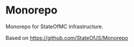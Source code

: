 # Monorepo

Monorepo for StateOfMC infrastructure.

Based on <https://github.com/StateOfJS/Monorepo>
